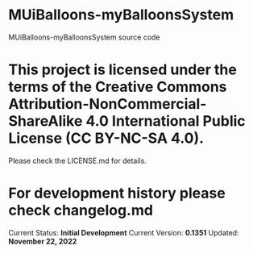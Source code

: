# MUiBalloons-myBalloonsSystem

MUiBalloons-myBalloonsSystem source code

# This project is licensed under the terms of the Creative Commons Attribution-NonCommercial-ShareAlike 4.0 International Public License (CC BY-NC-SA 4.0).

Please check the LICENSE.md for details.

# For development history please check changelog.md

Current Status: **Initial Development**
Current Version: **0.1351**
Updated: **November 22, 2022**
